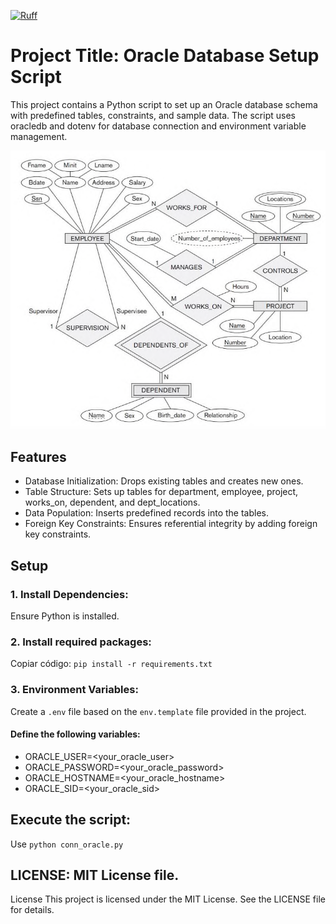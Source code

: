 [![Ruff](https://img.shields.io/endpoint?url=https://raw.githubusercontent.com/astral-sh/ruff/main/assets/badge/v2.json)](https://github.com/astral-sh/ruff)

# Project Title: Oracle Database Setup Script
This project contains a Python script to set up an Oracle database schema with predefined tables, constraints, and sample data. The script uses oracledb and dotenv for database connection and environment variable management.


![Schema](https://github.com/cberdejo/OracleSqlConnectionExample/blob/main/schema.png)

## Features
- Database Initialization: Drops existing tables and creates new ones.
- Table Structure: Sets up tables for department, employee, project, works_on, dependent, and dept_locations.
- Data Population: Inserts predefined records into the tables.
- Foreign Key Constraints: Ensures referential integrity by adding foreign key constraints.
## Setup
### 1. Install Dependencies:

Ensure Python is installed.


### 2. Install required packages:


Copiar código: `pip install -r requirements.txt`


### 3. Environment Variables:


Create a `.env` file based on the `env.template` file provided in the project.


#### Define the following variables:

- ORACLE_USER=<your_oracle_user>
- ORACLE_PASSWORD=<your_oracle_password>
- ORACLE_HOSTNAME=<your_oracle_hostname>
- ORACLE_SID=<your_oracle_sid>


## Execute the script:

Use `python conn_oracle.py`




## LICENSE: MIT License file.
License
This project is licensed under the MIT License. See the LICENSE file for details.